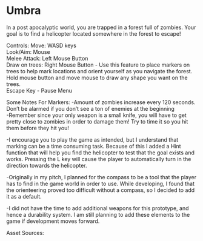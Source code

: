 # Umbra
In a post apocalyptic world, you are trapped in a forest full of zombies. Your goal is to find a helicopter located somewhere in the forest to escape!

Controls:
Move: WASD keys<br>
Look/Aim: Mouse<br>
Melee Attack: Left Mouse Button<br>
Draw on trees: Right Mouse Button - Use this feature to place markers on trees to help mark locations and orient yourself as you navigate the forest. Hold mouse button and move mouse to draw any shape you want on the trees. <br>
Escape Key - Pause Menu <br>

Some Notes For Markers:
-Amount of zombies increase every 120 seconds. Don’t be alarmed if you don’t see a ton of enemies at the beginning <br>
-Remember since your only weapon is a small knife, you will have to get pretty close to zombies in order to damage them! Try to time it so you hit them before they hit you! <br>

-I encourage you to play the game as intended, but I understand that marking can be a time consuming task. Because of this I added a Hint function that will help you find the helicopter to test that the goal exists and works. Pressing the L key will cause the player to automatically turn in the direction towards the helicopter. <br>

-Originally in my pitch, I planned for the compass to be a tool that the player has to find in the game world in order to use. While developing, I found that the orienteering proved too difficult without a compass, so I decided to add it as a default. <br>

-I did not have the time to add additional weapons for this prototype, and hence a durability system. I am still planning to add these elements to the game if development moves forward. <br>

Asset Sources:


